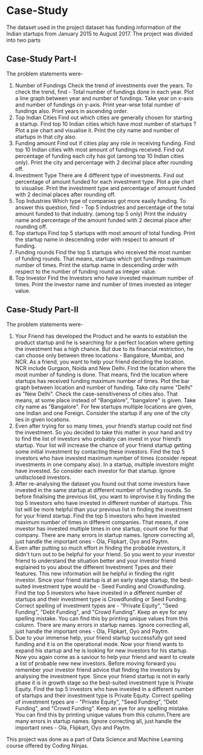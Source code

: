 # Case-Study
The dataset used in the project dataset has funding information of the Indian startups from January 2015 to August 2017. The project was divided into two parts

## Case-Study Part-I
The problem statements were-
1. Number of Fundings
Check the trend of investments over the years. To check the trend, find -
Total number of fundings done in each year.
Plot a line graph between year and number of fundings. Take year on x-axis and number of fundings on y-axis.
Print year-wise total number of fundings also. Print years in ascending order.
2. Top Indian Cities
Find out which cities are generally chosen for starting a startup.
Find top 10 Indian cities which have most number of startups ?
Plot a pie chart and visualise it.
Print the city name and number of startups in that city also.
3. Funding amount
Find out if cities play any role in receiving funding.
Find top 10 Indian cities with most amount of fundings received. Find out percentage of funding each city has got (among top 10 Indian cities only).
Print the city and percentage with 2 decimal place after rounding off.
4. Investment Type
There are 4 different type of investments. Find out percentage of amount funded for each investment type.
Plot a pie chart to visualise.
Print the investment type and percentage of amount funded with 2 decimal places after rounding off.
5. Top Industries
Which type of companies got more easily funding. To answer this question, find -
Top 5 industries and percentage of the total amount funded to that industry. (among top 5 only)
Print the industry name and percentage of the amount funded with 2 decimal place after rounding off.
6. Top startups
Find top 5 startups with most amount of total funding.
Print the startup name in descending order with respect to amount of funding.
7. Funding rounds
Find the top 5 startups who received the most number of funding rounds. That means, startups which got fundings maximum number of times.
Print the startup name in descending order with respect to the number of funding round as integer value.
8. Top Investor
Find the Investors who have invested maximum number of times.
Print the investor name and number of times invested as integer value.

## Case-Study Part-II
The problem statements were-
1. Your Friend has developed the Product and he wants to establish the product startup and he is searching for a perfect location where getting the investment has a high chance. But due to its financial restriction, he can choose only between three locations -  Bangalore, Mumbai, and NCR. As a friend, you want to help your friend deciding the location. NCR include Gurgaon, Noida and New Delhi. Find the location where the most number of funding is done. That means, find the location where startups has received funding maximum number of times. Plot the bar graph between location and number of funding. Take city name "Delhi" as "New Delhi". Check the case-sensitiveness of cities also. That means, at some place instead of "Bangalore", "bangalore" is given. Take city name as "Bangalore". For few startups multiple locations are given, one Indian and one Foreign. Consider the startup if any one of the city lies in given locations.
2. Even after trying for so many times, your friend’s startup could not find the investment. So you decided to take this matter in your hand and try to find the list of investors who probably can invest in your friend’s startup. Your list will increase the chance of your friend startup getting some initial investment by contacting these investors. Find the top 5 investors who have invested maximum number of times (consider repeat investments in one company also). In a startup, multiple investors might have invested. So consider each investor for that startup. Ignore undisclosed investors.
3. After re-analysing the dataset you found out that some investors have invested in the same startup at different number of funding rounds. So before finalising the previous list, you want to improvise it by finding the top 5 investors who have invested in different number of startups. This list will be more helpful than your previous list in finding the investment for your friend startup. Find the top 5 investors who have invested maximum number of times in different companies. That means, if one investor has invested multiple times in one startup, count one for that company. There are many errors in startup names. Ignore correcting all, just handle the important ones - Ola, Flipkart, Oyo and Paytm.
4. Even after putting so much effort in finding the probable investors, it didn't turn out to be helpful for your friend. So you went to your investor friend to understand the situation better and your investor friend explained to you about the different Investment Types and their features. This new information will be helpful in finding the right investor. Since your friend startup is at an early stage startup, the best-suited investment type would be - Seed Funding and Crowdfunding. Find the top 5 investors who have invested in a different number of startups and their investment type is Crowdfunding or Seed Funding. Correct spelling of investment types are - "Private Equity", "Seed Funding", "Debt Funding", and "Crowd Funding". Keep an eye for any spelling mistake. You can find this by printing unique values from this column. There are many errors in startup names. Ignore correcting all, just handle the important ones - Ola, Flipkart, Oyo and Paytm.
5. Due to your immense help, your friend startup successfully got seed funding and it is on the operational mode. Now your friend wants to expand his startup and he is looking for new investors for his startup. Now you again come as a saviour to help your friend and want to create a list of probable new new investors. Before moving forward you remember your investor friend advice that finding the investors by analysing the investment type. Since your friend startup is not in early phase it is in growth stage so the best-suited investment type is Private Equity. Find the top 5 investors who have invested in a different number of startups and their investment type is Private Equity. Correct spelling of investment types are - "Private Equity", "Seed Funding", "Debt Funding", and "Crowd Funding". Keep an eye for any spelling mistake. You can find this by printing unique values from this column.There are many errors in startup names. Ignore correcting all, just handle the important ones - Ola, Flipkart, Oyo and Paytm.

This project was done as a part of Data Science and Machine Learning course offered by Coding Ninjas.

